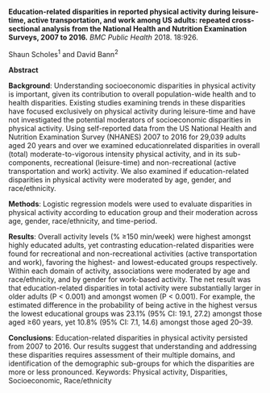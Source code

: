 **Education-related disparities in reported physical activity during leisure-time, active transportation, and work among US adults:
repeated cross-sectional analysis from the National Health and Nutrition Examination
Surveys, 2007 to 2016.** *BMC Public Health* 2018. 18:926.

Shaun Scholes<sup>1</sup> and David Bann<sup>2<sup>

**Abstract**

**Background**: Understanding socioeconomic disparities in physical activity is important, given its contribution to
overall population-wide health and to health disparities. Existing studies examining trends in these disparities have
focused exclusively on physical activity during leisure-time and have not investigated the potential moderators of
socioeconomic disparities in physical activity. Using self-reported data from the US National Health and Nutrition
Examination Survey (NHANES) 2007 to 2016 for 29,039 adults aged 20 years and over we examined educationrelated
disparities in overall (total) moderate-to-vigorous intensity physical activity, and in its sub-components,
recreational (leisure-time) and non-recreational (active transportation and work) activity. We also examined if
education-related disparities in physical activity were moderated by age, gender, and race/ethnicity.

**Methods**: Logistic regression models were used to evaluate disparities in physical activity according to education
group and their moderation across age, gender, race/ethnicity, and time-period.

**Results**: Overall activity levels (% ≥150 min/week) were highest amongst highly educated adults, yet contrasting
education-related disparities were found for recreational and non-recreational activities (active transportation and
work), favoring the highest- and lowest-educated groups respectively. Within each domain of activity, associations
were moderated by age and race/ethnicity, and by gender for work-based activity. The net result was that
education-related disparities in total activity were substantially larger in older adults (P < 0.001) and amongst
women (P < 0.001). For example, the estimated difference in the probability of being active in the highest versus
the lowest educational groups was 23.1% (95% CI: 19.1, 27.2) amongst those aged ≥60 years, yet 10.8% (95% CI: 7.1,
14.6) amongst those aged 20–39.

**Conclusions**: Education-related disparities in physical activity persisted from 2007 to 2016. Our results suggest that
understanding and addressing these disparities requires assessment of their multiple domains, and identification of
the demographic sub-groups for which the disparities are more or less pronounced.
Keywords: Physical activity, Disparities, Socioeconomic, Race/ethnicity
